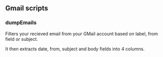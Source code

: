 ## Gmail scripts

### dumpEmails

Filters your recieved email from your GMail account based on label, from field or subject.

It then extracts date, from, subject and body fields into 4 columns.
